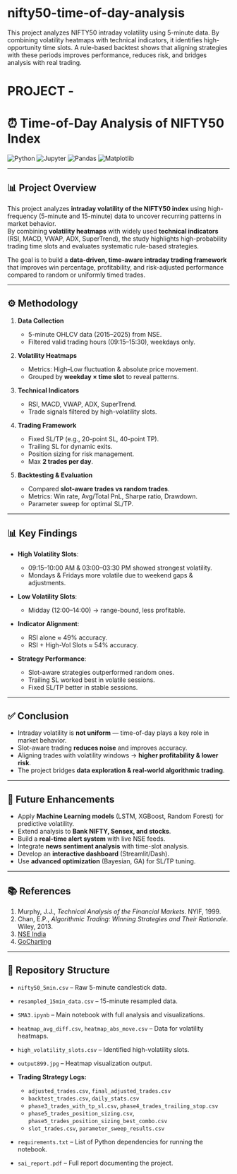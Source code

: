 # nifty50-time-of-day-analysis
This project analyzes NIFTY50 intraday volatility using 5-minute data. By combining volatility heatmaps with technical indicators, it identifies high-opportunity time slots. A rule-based backtest shows that aligning strategies with these periods improves performance, reduces risk, and bridges analysis with real trading.

# PROJECT - 
 
# ⏰ Time-of-Day Analysis of NIFTY50 Index

![Python](https://img.shields.io/badge/Python-3.9%2B-blue?logo=python)
![Jupyter](https://img.shields.io/badge/Jupyter-Notebook-orange?logo=jupyter)
![Pandas](https://img.shields.io/badge/Pandas-Data--Analysis-lightgrey?logo=pandas)
![Matplotlib](https://img.shields.io/badge/Matplotlib-Visualization-green?logo=plotly)

---

## 📊 Project Overview
This project analyzes **intraday volatility of the NIFTY50 index** using high-frequency (5-minute and 15-minute) data to uncover recurring patterns in market behavior.  
By combining **volatility heatmaps** with widely used **technical indicators** (RSI, MACD, VWAP, ADX, SuperTrend), the study highlights high-probability trading time slots and evaluates systematic rule-based strategies.  

The goal is to build a **data-driven, time-aware intraday trading framework** that improves win percentage, profitability, and risk-adjusted performance compared to random or uniformly timed trades.

---

## ⚙️ Methodology
1. **Data Collection**  
   - 5-minute OHLCV data (2015–2025) from NSE.  
   - Filtered valid trading hours (09:15–15:30), weekdays only.  

2. **Volatility Heatmaps**  
   - Metrics: High–Low fluctuation & absolute price movement.  
   - Grouped by **weekday × time slot** to reveal patterns.  

3. **Technical Indicators**  
   - RSI, MACD, VWAP, ADX, SuperTrend.  
   - Trade signals filtered by high-volatility slots.  

4. **Trading Framework**  
   - Fixed SL/TP (e.g., 20-point SL, 40-point TP).  
   - Trailing SL for dynamic exits.  
   - Position sizing for risk management.  
   - Max **2 trades per day**.  

5. **Backtesting & Evaluation**  
   - Compared **slot-aware trades vs random trades**.  
   - Metrics: Win rate, Avg/Total PnL, Sharpe ratio, Drawdown.  
   - Parameter sweep for optimal SL/TP.  

---

## 📊 Key Findings
- **High Volatility Slots**:  
  - 09:15–10:00 AM & 03:00–03:30 PM showed strongest volatility.  
  - Mondays & Fridays more volatile due to weekend gaps & adjustments.  

- **Low Volatility Slots**:  
  - Midday (12:00–14:00) → range-bound, less profitable.  

- **Indicator Alignment**:  
  - RSI alone ≈ 49% accuracy.  
  - RSI + High-Vol Slots ≈ 54% accuracy.  

- **Strategy Performance**:  
  - Slot-aware strategies outperformed random ones.  
  - Trailing SL worked best in volatile sessions.  
  - Fixed SL/TP better in stable sessions.  

---

## ✅ Conclusion
- Intraday volatility is **not uniform** — time-of-day plays a key role in market behavior.  
- Slot-aware trading **reduces noise** and improves accuracy.  
- Aligning trades with volatility windows → **higher profitability & lower risk**.  
- The project bridges **data exploration & real-world algorithmic trading**.  

---

## 🚀 Future Enhancements
- Apply **Machine Learning models** (LSTM, XGBoost, Random Forest) for predictive volatility.  
- Extend analysis to **Bank NIFTY, Sensex, and stocks**.  
- Build a **real-time alert system** with live NSE feeds.  
- Integrate **news sentiment analysis** with time-slot analysis.  
- Develop an **interactive dashboard** (Streamlit/Dash).  
- Use **advanced optimization** (Bayesian, GA) for SL/TP tuning.  

---

## 📚 References
1. Murphy, J.J., *Technical Analysis of the Financial Markets*. NYIF, 1999.  
2. Chan, E.P., *Algorithmic Trading: Winning Strategies and Their Rationale*. Wiley, 2013.  
3. [NSE India](https://www.nseindia.com)   
4. [GoCharting](https://gocharting.com)  

---
## 📁 Repository Structure
- `nifty50_5min.csv` – Raw 5-minute candlestick data.  
- `resampled_15min_data.csv` – 15-minute resampled data.  
- `SMA3.ipynb` – Main notebook with full analysis and visualizations.  
- `heatmap_avg_diff.csv`, `heatmap_abs_move.csv` – Data for volatility heatmaps.  
- `high_volatility_slots.csv` – Identified high-volatility slots.  
- `output899.jpg` – Heatmap visualization output.  

- **Trading Strategy Logs:**
  - `adjusted_trades.csv`, `final_adjusted_trades.csv`  
  - `backtest_trades.csv`, `daily_stats.csv`  
  - `phase3_trades_with_tp_sl.csv`, `phase4_trades_trailing_stop.csv`  
  - `phase5_trades_position_sizing.csv`, `phase5_trades_position_sizing_best_combo.csv`  
  - `slot_trades.csv`, `parameter_sweep_results.csv`  
- `requirements.txt` – List of Python dependencies for running the notebook.  
- `sai_report.pdf` – Full report documenting the project.  




